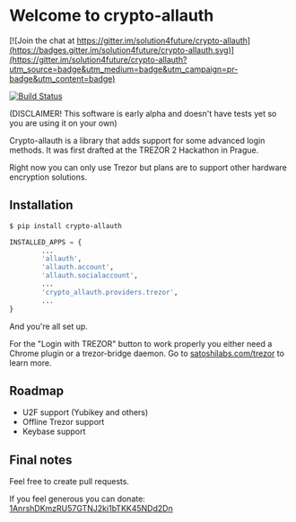 # Welcome to crypto-allauth

[![Join the chat at https://gitter.im/solution4future/crypto-allauth](https://badges.gitter.im/solution4future/crypto-allauth.svg)](https://gitter.im/solution4future/crypto-allauth?utm_source=badge&utm_medium=badge&utm_campaign=pr-badge&utm_content=badge)

[![Build Status](https://travis-ci.org/Solution4Future/crypto-allauth.svg?branch=master)](https://travis-ci.org/Solution4Future/crypto-allauth)

(DISCLAIMER! This software is early alpha and doesn't have tests yet so you are using it on your own)

Crypto-allauth is a library that adds support for some advanced login methods.
It was first drafted at the TREZOR 2 Hackathon in Prague.

Right now you can only use Trezor but plans are to support other hardware encryption solutions.

## Installation

```sh
$ pip install crypto-allauth
```

```py
INSTALLED_APPS = {
        ...
        'allauth',
        'allauth.account',
        'allauth.socialaccount',
        ...
        'crypto_allauth.providers.trezor',
        ...
}

```

And you're all set up.

For the "Login with TREZOR" button to work properly you either need a Chrome plugin or a trezor-bridge daemon. Go to [satoshilabs.com/trezor](http://satoshilabs.com/trezor/) to learn more.

## Roadmap

- U2F support (Yubikey and others)
- Offline Trezor support
- Keybase support

## Final notes

Feel free to create pull requests.

If you feel generous you can donate: [1AnrshDKmzRU57GTNJ2ki1bTKK45NDd2Dn](http://i.imgur.com/hlhWwOO.png)
